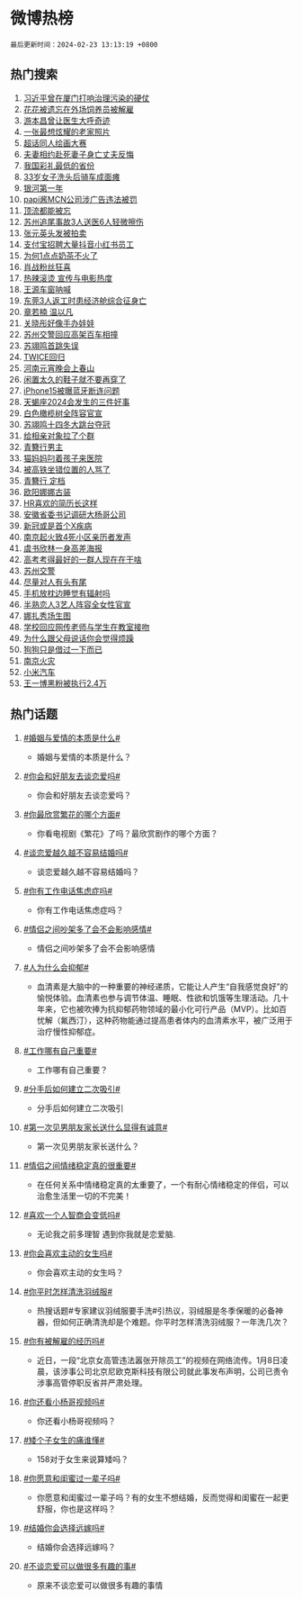 # 微博热榜

`最后更新时间：2024-02-23 13:13:19 +0800`

## 热门搜索

1. [习近平曾在厦门打响治理污染的硬仗](https://m.weibo.cn/search?containerid=100103type%3D1%26t%3D10%26q%3D%23%E4%B9%A0%E8%BF%91%E5%B9%B3%E6%9B%BE%E5%9C%A8%E5%8E%A6%E9%97%A8%E6%89%93%E5%93%8D%E6%B2%BB%E7%90%86%E6%B1%A1%E6%9F%93%E7%9A%84%E7%A1%AC%E4%BB%97%23&stream_entry_id=51&isnewpage=1&extparam=seat%3D1%26dgr%3D0%26stream_entry_id%3D51%26filter_type%3Drealtimehot%26pos%3D0%26cate%3D10103%26c_type%3D51%26q%3D%2523%25E4%25B9%25A0%25E8%25BF%2591%25E5%25B9%25B3%25E6%259B%25BE%25E5%259C%25A8%25E5%258E%25A6%25E9%2597%25A8%25E6%2589%2593%25E5%2593%258D%25E6%25B2%25BB%25E7%2590%2586%25E6%25B1%25A1%25E6%259F%2593%25E7%259A%2584%25E7%25A1%25AC%25E4%25BB%2597%2523%26display_time%3D1708665198%26pre_seqid%3D170866519821107372197)
1. [花花被遗忘在外场饲养员被解雇](https://m.weibo.cn/search?containerid=100103type%3D1%26t%3D10%26q%3D%23%E8%8A%B1%E8%8A%B1%E8%A2%AB%E9%81%97%E5%BF%98%E5%9C%A8%E5%A4%96%E5%9C%BA%E9%A5%B2%E5%85%BB%E5%91%98%E8%A2%AB%E8%A7%A3%E9%9B%87%23&stream_entry_id=31&isnewpage=1&extparam=seat%3D1%26filter_type%3Drealtimehot%26realpos%3D1%26stream_entry_id%3D31%26lcate%3D5001%26q%3D%2523%25E8%258A%25B1%25E8%258A%25B1%25E8%25A2%25AB%25E9%2581%2597%25E5%25BF%2598%25E5%259C%25A8%25E5%25A4%2596%25E5%259C%25BA%25E9%25A5%25B2%25E5%2585%25BB%25E5%2591%2598%25E8%25A2%25AB%25E8%25A7%25A3%25E9%259B%2587%2523%26dgr%3D0%26band_rank%3D1%26flag%3D2%26pos%3D0%26c_type%3D31%26cate%3D5001%26display_time%3D1708665198%26pre_seqid%3D170866519821107372197)
1. [游本昌曾让医生大呼奇迹](https://m.weibo.cn/search?containerid=100103type%3D1%26t%3D10%26q%3D%23%E6%B8%B8%E6%9C%AC%E6%98%8C%E6%9B%BE%E8%AE%A9%E5%8C%BB%E7%94%9F%E5%A4%A7%E5%91%BC%E5%A5%87%E8%BF%B9%23&stream_entry_id=31&isnewpage=1&extparam=seat%3D1%26filter_type%3Drealtimehot%26realpos%3D2%26stream_entry_id%3D31%26lcate%3D5001%26q%3D%2523%25E6%25B8%25B8%25E6%259C%25AC%25E6%2598%258C%25E6%259B%25BE%25E8%25AE%25A9%25E5%258C%25BB%25E7%2594%259F%25E5%25A4%25A7%25E5%2591%25BC%25E5%25A5%2587%25E8%25BF%25B9%2523%26dgr%3D0%26band_rank%3D2%26flag%3D32768%26pos%3D1%26c_type%3D31%26cate%3D5001%26display_time%3D1708665198%26pre_seqid%3D170866519821107372197)
1. [一张最想炫耀的老家照片](https://m.weibo.cn/search?containerid=100103type%3D1%26t%3D10%26q%3D%23%E4%B8%80%E5%BC%A0%E6%9C%80%E6%83%B3%E7%82%AB%E8%80%80%E7%9A%84%E8%80%81%E5%AE%B6%E7%85%A7%E7%89%87%23&stream_entry_id=31&isnewpage=1&extparam=seat%3D1%26filter_type%3Drealtimehot%26realpos%3D3%26stream_entry_id%3D31%26lcate%3D5001%26q%3D%2523%25E4%25B8%2580%25E5%25BC%25A0%25E6%259C%2580%25E6%2583%25B3%25E7%2582%25AB%25E8%2580%2580%25E7%259A%2584%25E8%2580%2581%25E5%25AE%25B6%25E7%2585%25A7%25E7%2589%2587%2523%26dgr%3D0%26band_rank%3D3%26flag%3D0%26pos%3D2%26c_type%3D31%26cate%3D5001%26display_time%3D1708665198%26pre_seqid%3D170866519821107372197)
1. [超话同人绘画大赛](https://m.weibo.cn/search?containerid=100103type%3D1%26t%3D10%26q%3D%23%E8%B6%85%E8%AF%9D%E5%90%8C%E4%BA%BA%E7%BB%98%E7%94%BB%E5%A4%A7%E8%B5%9B%23&stream_entry_id=31&isnewpage=1&extparam=seat%3D1%26c_type%3D31%26stream_entry_id%3D31%26lcate%3D5001%26q%3D%2523%25E8%25B6%2585%25E8%25AF%259D%25E5%2590%258C%25E4%25BA%25BA%25E7%25BB%2598%25E7%2594%25BB%25E5%25A4%25A7%25E8%25B5%259B%2523%26dgr%3D0%26band_rank%3D4%26filter_type%3Drealtimehot%26pos%3D3%26is_ad_pos%3D1%26cate%3D5001%26adid%3D222829%26display_time%3D1708665198%26pre_seqid%3D170866519821107372197)
1. [夫妻相约赴死妻子身亡丈夫反悔](https://m.weibo.cn/search?containerid=100103type%3D1%26t%3D10%26q%3D%23%E5%A4%AB%E5%A6%BB%E7%9B%B8%E7%BA%A6%E8%B5%B4%E6%AD%BB%E5%A6%BB%E5%AD%90%E8%BA%AB%E4%BA%A1%E4%B8%88%E5%A4%AB%E5%8F%8D%E6%82%94%23&stream_entry_id=31&isnewpage=1&extparam=seat%3D1%26filter_type%3Drealtimehot%26realpos%3D4%26stream_entry_id%3D31%26lcate%3D5001%26q%3D%2523%25E5%25A4%25AB%25E5%25A6%25BB%25E7%259B%25B8%25E7%25BA%25A6%25E8%25B5%25B4%25E6%25AD%25BB%25E5%25A6%25BB%25E5%25AD%2590%25E8%25BA%25AB%25E4%25BA%25A1%25E4%25B8%2588%25E5%25A4%25AB%25E5%258F%258D%25E6%2582%2594%2523%26dgr%3D0%26band_rank%3D4%26flag%3D2%26pos%3D4%26c_type%3D31%26cate%3D5001%26display_time%3D1708665198%26pre_seqid%3D170866519821107372197)
1. [我国彩礼最低的省份](https://m.weibo.cn/search?containerid=100103type%3D1%26t%3D10%26q%3D%23%E6%88%91%E5%9B%BD%E5%BD%A9%E7%A4%BC%E6%9C%80%E4%BD%8E%E7%9A%84%E7%9C%81%E4%BB%BD%23&stream_entry_id=31&isnewpage=1&extparam=seat%3D1%26filter_type%3Drealtimehot%26realpos%3D5%26stream_entry_id%3D31%26lcate%3D5001%26q%3D%2523%25E6%2588%2591%25E5%259B%25BD%25E5%25BD%25A9%25E7%25A4%25BC%25E6%259C%2580%25E4%25BD%258E%25E7%259A%2584%25E7%259C%2581%25E4%25BB%25BD%2523%26dgr%3D0%26band_rank%3D5%26flag%3D2%26pos%3D5%26c_type%3D31%26cate%3D5001%26display_time%3D1708665198%26pre_seqid%3D170866519821107372197)
1. [33岁女子洗头后骑车成面瘫](https://m.weibo.cn/search?containerid=100103type%3D1%26t%3D10%26q%3D%2333%E5%B2%81%E5%A5%B3%E5%AD%90%E6%B4%97%E5%A4%B4%E5%90%8E%E9%AA%91%E8%BD%A6%E6%88%90%E9%9D%A2%E7%98%AB%23&stream_entry_id=31&isnewpage=1&extparam=seat%3D1%26filter_type%3Drealtimehot%26realpos%3D6%26stream_entry_id%3D31%26lcate%3D5001%26q%3D%252333%25E5%25B2%2581%25E5%25A5%25B3%25E5%25AD%2590%25E6%25B4%2597%25E5%25A4%25B4%25E5%2590%258E%25E9%25AA%2591%25E8%25BD%25A6%25E6%2588%2590%25E9%259D%25A2%25E7%2598%25AB%2523%26dgr%3D0%26band_rank%3D6%26flag%3D32768%26pos%3D6%26c_type%3D31%26cate%3D5001%26display_time%3D1708665198%26pre_seqid%3D170866519821107372197)
1. [银河第一年](https://m.weibo.cn/search?containerid=100103type%3D1%26t%3D10%26q%3D%23%E9%93%B6%E6%B2%B3%E7%AC%AC%E4%B8%80%E5%B9%B4%23&stream_entry_id=31&isnewpage=1&extparam=seat%3D1%26topic_ad%3D1%26c_type%3D31%26stream_entry_id%3D31%26lcate%3D5001%26q%3D%2523%25E9%2593%25B6%25E6%25B2%25B3%25E7%25AC%25AC%25E4%25B8%2580%25E5%25B9%25B4%2523%26dgr%3D0%26band_rank%3D7%26filter_type%3Drealtimehot%26pos%3D7%26is_ad_pos%3D1%26cate%3D5001%26adid%3D223798%26display_time%3D1708665198%26pre_seqid%3D170866519821107372197)
1. [papi酱MCN公司涉广告违法被罚](https://m.weibo.cn/search?containerid=100103type%3D1%26t%3D10%26q%3D%23papi%E9%85%B1MCN%E5%85%AC%E5%8F%B8%E6%B6%89%E5%B9%BF%E5%91%8A%E8%BF%9D%E6%B3%95%E8%A2%AB%E7%BD%9A%23&stream_entry_id=31&isnewpage=1&extparam=seat%3D1%26filter_type%3Drealtimehot%26realpos%3D7%26stream_entry_id%3D31%26lcate%3D5001%26q%3D%2523papi%25E9%2585%25B1MCN%25E5%2585%25AC%25E5%258F%25B8%25E6%25B6%2589%25E5%25B9%25BF%25E5%2591%258A%25E8%25BF%259D%25E6%25B3%2595%25E8%25A2%25AB%25E7%25BD%259A%2523%26dgr%3D0%26band_rank%3D7%26flag%3D1%26pos%3D8%26c_type%3D31%26cate%3D5001%26display_time%3D1708665198%26pre_seqid%3D170866519821107372197)
1. [顶流都能被忘](https://m.weibo.cn/search?containerid=100103type%3D1%26t%3D10%26q%3D%E9%A1%B6%E6%B5%81%E9%83%BD%E8%83%BD%E8%A2%AB%E5%BF%98&stream_entry_id=31&isnewpage=1&extparam=seat%3D1%26filter_type%3Drealtimehot%26realpos%3D8%26stream_entry_id%3D31%26lcate%3D5001%26q%3D%25E9%25A1%25B6%25E6%25B5%2581%25E9%2583%25BD%25E8%2583%25BD%25E8%25A2%25AB%25E5%25BF%2598%26dgr%3D0%26band_rank%3D8%26flag%3D1%26pos%3D9%26c_type%3D31%26cate%3D5001%26display_time%3D1708665198%26pre_seqid%3D170866519821107372197)
1. [苏州追尾事故3人送医6人轻微擦伤](https://m.weibo.cn/search?containerid=100103type%3D1%26t%3D10%26q%3D%23%E8%8B%8F%E5%B7%9E%E8%BF%BD%E5%B0%BE%E4%BA%8B%E6%95%853%E4%BA%BA%E9%80%81%E5%8C%BB6%E4%BA%BA%E8%BD%BB%E5%BE%AE%E6%93%A6%E4%BC%A4%23&stream_entry_id=31&isnewpage=1&extparam=seat%3D1%26filter_type%3Drealtimehot%26realpos%3D9%26stream_entry_id%3D31%26lcate%3D5001%26q%3D%2523%25E8%258B%258F%25E5%25B7%259E%25E8%25BF%25BD%25E5%25B0%25BE%25E4%25BA%258B%25E6%2595%25853%25E4%25BA%25BA%25E9%2580%2581%25E5%258C%25BB6%25E4%25BA%25BA%25E8%25BD%25BB%25E5%25BE%25AE%25E6%2593%25A6%25E4%25BC%25A4%2523%26dgr%3D0%26band_rank%3D9%26flag%3D0%26pos%3D10%26c_type%3D31%26cate%3D5001%26display_time%3D1708665198%26pre_seqid%3D170866519821107372197)
1. [张元英头发被拍卖](https://m.weibo.cn/search?containerid=100103type%3D1%26t%3D10%26q%3D%23%E5%BC%A0%E5%85%83%E8%8B%B1%E5%A4%B4%E5%8F%91%E8%A2%AB%E6%8B%8D%E5%8D%96%23&stream_entry_id=31&isnewpage=1&extparam=seat%3D1%26filter_type%3Drealtimehot%26realpos%3D10%26stream_entry_id%3D31%26lcate%3D5001%26q%3D%2523%25E5%25BC%25A0%25E5%2585%2583%25E8%258B%25B1%25E5%25A4%25B4%25E5%258F%2591%25E8%25A2%25AB%25E6%258B%258D%25E5%258D%2596%2523%26dgr%3D0%26band_rank%3D10%26flag%3D1%26pos%3D11%26c_type%3D31%26cate%3D5001%26display_time%3D1708665198%26pre_seqid%3D170866519821107372197)
1. [支付宝招聘大量抖音小红书员工](https://m.weibo.cn/search?containerid=100103type%3D1%26t%3D10%26q%3D%23%E6%94%AF%E4%BB%98%E5%AE%9D%E6%8B%9B%E8%81%98%E5%A4%A7%E9%87%8F%E6%8A%96%E9%9F%B3%E5%B0%8F%E7%BA%A2%E4%B9%A6%E5%91%98%E5%B7%A5%23&stream_entry_id=31&isnewpage=1&extparam=seat%3D1%26filter_type%3Drealtimehot%26realpos%3D11%26stream_entry_id%3D31%26lcate%3D5001%26q%3D%2523%25E6%2594%25AF%25E4%25BB%2598%25E5%25AE%259D%25E6%258B%259B%25E8%2581%2598%25E5%25A4%25A7%25E9%2587%258F%25E6%258A%2596%25E9%259F%25B3%25E5%25B0%258F%25E7%25BA%25A2%25E4%25B9%25A6%25E5%2591%2598%25E5%25B7%25A5%2523%26dgr%3D0%26band_rank%3D11%26flag%3D1%26pos%3D12%26c_type%3D31%26cate%3D5001%26display_time%3D1708665198%26pre_seqid%3D170866519821107372197)
1. [为何1点点奶茶不火了](https://m.weibo.cn/search?containerid=100103type%3D1%26t%3D10%26q%3D%23%E4%B8%BA%E4%BD%951%E7%82%B9%E7%82%B9%E5%A5%B6%E8%8C%B6%E4%B8%8D%E7%81%AB%E4%BA%86%23&stream_entry_id=31&isnewpage=1&extparam=seat%3D1%26filter_type%3Drealtimehot%26realpos%3D12%26stream_entry_id%3D31%26lcate%3D5001%26q%3D%2523%25E4%25B8%25BA%25E4%25BD%25951%25E7%2582%25B9%25E7%2582%25B9%25E5%25A5%25B6%25E8%258C%25B6%25E4%25B8%258D%25E7%2581%25AB%25E4%25BA%2586%2523%26dgr%3D0%26band_rank%3D12%26flag%3D2%26pos%3D13%26c_type%3D31%26cate%3D5001%26display_time%3D1708665198%26pre_seqid%3D170866519821107372197)
1. [肖战粉丝狂喜](https://m.weibo.cn/search?containerid=100103type%3D1%26t%3D10%26q%3D%23%E8%82%96%E6%88%98%E7%B2%89%E4%B8%9D%E7%8B%82%E5%96%9C%23&stream_entry_id=31&isnewpage=1&extparam=seat%3D1%26filter_type%3Drealtimehot%26realpos%3D13%26stream_entry_id%3D31%26lcate%3D5001%26q%3D%2523%25E8%2582%2596%25E6%2588%2598%25E7%25B2%2589%25E4%25B8%259D%25E7%258B%2582%25E5%2596%259C%2523%26dgr%3D0%26band_rank%3D13%26flag%3D1%26pos%3D14%26c_type%3D31%26cate%3D5001%26display_time%3D1708665198%26pre_seqid%3D170866519821107372197)
1. [热辣滚烫 宣传与电影热度](https://m.weibo.cn/search?containerid=100103type%3D1%26t%3D10%26q%3D%E7%83%AD%E8%BE%A3%E6%BB%9A%E7%83%AB+%E5%AE%A3%E4%BC%A0%E4%B8%8E%E7%94%B5%E5%BD%B1%E7%83%AD%E5%BA%A6&stream_entry_id=31&isnewpage=1&extparam=seat%3D1%26filter_type%3Drealtimehot%26realpos%3D14%26stream_entry_id%3D31%26lcate%3D5001%26q%3D%25E7%2583%25AD%25E8%25BE%25A3%25E6%25BB%259A%25E7%2583%25AB%2520%25E5%25AE%25A3%25E4%25BC%25A0%25E4%25B8%258E%25E7%2594%25B5%25E5%25BD%25B1%25E7%2583%25AD%25E5%25BA%25A6%26dgr%3D0%26band_rank%3D14%26flag%3D1%26pos%3D15%26c_type%3D31%26cate%3D5001%26display_time%3D1708665198%26pre_seqid%3D170866519821107372197)
1. [王源车窗呐喊](https://m.weibo.cn/search?containerid=100103type%3D1%26t%3D10%26q%3D%E7%8E%8B%E6%BA%90%E8%BD%A6%E7%AA%97%E5%91%90%E5%96%8A&stream_entry_id=31&isnewpage=1&extparam=seat%3D1%26filter_type%3Drealtimehot%26realpos%3D15%26stream_entry_id%3D31%26lcate%3D5001%26q%3D%25E7%258E%258B%25E6%25BA%2590%25E8%25BD%25A6%25E7%25AA%2597%25E5%2591%2590%25E5%2596%258A%26dgr%3D0%26band_rank%3D15%26flag%3D1%26pos%3D16%26c_type%3D31%26cate%3D5001%26display_time%3D1708665198%26pre_seqid%3D170866519821107372197)
1. [东莞3人返工时患经济舱综合征身亡](https://m.weibo.cn/search?containerid=100103type%3D1%26t%3D10%26q%3D%23%E4%B8%9C%E8%8E%9E3%E4%BA%BA%E8%BF%94%E5%B7%A5%E6%97%B6%E6%82%A3%E7%BB%8F%E6%B5%8E%E8%88%B1%E7%BB%BC%E5%90%88%E5%BE%81%E8%BA%AB%E4%BA%A1%23&stream_entry_id=31&isnewpage=1&extparam=seat%3D1%26filter_type%3Drealtimehot%26realpos%3D16%26stream_entry_id%3D31%26lcate%3D5001%26q%3D%2523%25E4%25B8%259C%25E8%258E%259E3%25E4%25BA%25BA%25E8%25BF%2594%25E5%25B7%25A5%25E6%2597%25B6%25E6%2582%25A3%25E7%25BB%258F%25E6%25B5%258E%25E8%2588%25B1%25E7%25BB%25BC%25E5%2590%2588%25E5%25BE%2581%25E8%25BA%25AB%25E4%25BA%25A1%2523%26dgr%3D0%26band_rank%3D16%26flag%3D0%26pos%3D17%26c_type%3D31%26cate%3D5001%26display_time%3D1708665198%26pre_seqid%3D170866519821107372197)
1. [章若楠 温以凡](https://m.weibo.cn/search?containerid=100103type%3D1%26t%3D10%26q%3D%E7%AB%A0%E8%8B%A5%E6%A5%A0+%E6%B8%A9%E4%BB%A5%E5%87%A1&stream_entry_id=31&isnewpage=1&extparam=seat%3D1%26filter_type%3Drealtimehot%26realpos%3D17%26stream_entry_id%3D31%26lcate%3D5001%26q%3D%25E7%25AB%25A0%25E8%258B%25A5%25E6%25A5%25A0%2520%25E6%25B8%25A9%25E4%25BB%25A5%25E5%2587%25A1%26dgr%3D0%26band_rank%3D17%26flag%3D2%26pos%3D18%26c_type%3D31%26cate%3D5001%26display_time%3D1708665198%26pre_seqid%3D170866519821107372197)
1. [关晓彤好像手办娃娃](https://m.weibo.cn/search?containerid=100103type%3D1%26t%3D10%26q%3D%23%E5%85%B3%E6%99%93%E5%BD%A4%E5%A5%BD%E5%83%8F%E6%89%8B%E5%8A%9E%E5%A8%83%E5%A8%83%23&stream_entry_id=31&isnewpage=1&extparam=seat%3D1%26filter_type%3Drealtimehot%26realpos%3D18%26stream_entry_id%3D31%26lcate%3D5001%26q%3D%2523%25E5%2585%25B3%25E6%2599%2593%25E5%25BD%25A4%25E5%25A5%25BD%25E5%2583%258F%25E6%2589%258B%25E5%258A%259E%25E5%25A8%2583%25E5%25A8%2583%2523%26dgr%3D0%26band_rank%3D18%26flag%3D1%26pos%3D19%26c_type%3D31%26cate%3D5001%26display_time%3D1708665198%26pre_seqid%3D170866519821107372197)
1. [苏州交警回应高架百车相撞](https://m.weibo.cn/search?containerid=100103type%3D1%26t%3D10%26q%3D%23%E8%8B%8F%E5%B7%9E%E4%BA%A4%E8%AD%A6%E5%9B%9E%E5%BA%94%E9%AB%98%E6%9E%B6%E7%99%BE%E8%BD%A6%E7%9B%B8%E6%92%9E%23&stream_entry_id=31&isnewpage=1&extparam=seat%3D1%26filter_type%3Drealtimehot%26realpos%3D19%26stream_entry_id%3D31%26lcate%3D5001%26q%3D%2523%25E8%258B%258F%25E5%25B7%259E%25E4%25BA%25A4%25E8%25AD%25A6%25E5%259B%259E%25E5%25BA%2594%25E9%25AB%2598%25E6%259E%25B6%25E7%2599%25BE%25E8%25BD%25A6%25E7%259B%25B8%25E6%2592%259E%2523%26dgr%3D0%26band_rank%3D19%26flag%3D0%26pos%3D20%26c_type%3D31%26cate%3D5001%26display_time%3D1708665198%26pre_seqid%3D170866519821107372197)
1. [苏翊鸣首跳失误](https://m.weibo.cn/search?containerid=100103type%3D1%26t%3D10%26q%3D%23%E8%8B%8F%E7%BF%8A%E9%B8%A3%E9%A6%96%E8%B7%B3%E5%A4%B1%E8%AF%AF%23&stream_entry_id=31&isnewpage=1&extparam=seat%3D1%26filter_type%3Drealtimehot%26realpos%3D20%26stream_entry_id%3D31%26lcate%3D5001%26q%3D%2523%25E8%258B%258F%25E7%25BF%258A%25E9%25B8%25A3%25E9%25A6%2596%25E8%25B7%25B3%25E5%25A4%25B1%25E8%25AF%25AF%2523%26dgr%3D0%26band_rank%3D20%26flag%3D1%26pos%3D21%26c_type%3D31%26cate%3D5001%26display_time%3D1708665198%26pre_seqid%3D170866519821107372197)
1. [TWICE回归](https://m.weibo.cn/search?containerid=100103type%3D1%26t%3D10%26q%3DTWICE%E5%9B%9E%E5%BD%92&stream_entry_id=31&isnewpage=1&extparam=seat%3D1%26filter_type%3Drealtimehot%26realpos%3D21%26stream_entry_id%3D31%26lcate%3D5001%26q%3DTWICE%25E5%259B%259E%25E5%25BD%2592%26dgr%3D0%26band_rank%3D21%26flag%3D1%26pos%3D22%26c_type%3D31%26cate%3D5001%26display_time%3D1708665198%26pre_seqid%3D170866519821107372197)
1. [河南元宵晚会上春山](https://m.weibo.cn/search?containerid=100103type%3D1%26t%3D10%26q%3D%E6%B2%B3%E5%8D%97%E5%85%83%E5%AE%B5%E6%99%9A%E4%BC%9A%E4%B8%8A%E6%98%A5%E5%B1%B1&stream_entry_id=31&isnewpage=1&extparam=seat%3D1%26filter_type%3Drealtimehot%26realpos%3D22%26stream_entry_id%3D31%26lcate%3D5001%26q%3D%25E6%25B2%25B3%25E5%258D%2597%25E5%2585%2583%25E5%25AE%25B5%25E6%2599%259A%25E4%25BC%259A%25E4%25B8%258A%25E6%2598%25A5%25E5%25B1%25B1%26dgr%3D0%26band_rank%3D22%26flag%3D1%26pos%3D23%26c_type%3D31%26cate%3D5001%26display_time%3D1708665198%26pre_seqid%3D170866519821107372197)
1. [闲置太久的鞋子就不要再穿了](https://m.weibo.cn/search?containerid=100103type%3D1%26t%3D10%26q%3D%23%E9%97%B2%E7%BD%AE%E5%A4%AA%E4%B9%85%E7%9A%84%E9%9E%8B%E5%AD%90%E5%B0%B1%E4%B8%8D%E8%A6%81%E5%86%8D%E7%A9%BF%E4%BA%86%23&stream_entry_id=31&isnewpage=1&extparam=seat%3D1%26filter_type%3Drealtimehot%26realpos%3D23%26stream_entry_id%3D31%26lcate%3D5001%26q%3D%2523%25E9%2597%25B2%25E7%25BD%25AE%25E5%25A4%25AA%25E4%25B9%2585%25E7%259A%2584%25E9%259E%258B%25E5%25AD%2590%25E5%25B0%25B1%25E4%25B8%258D%25E8%25A6%2581%25E5%2586%258D%25E7%25A9%25BF%25E4%25BA%2586%2523%26dgr%3D0%26band_rank%3D23%26flag%3D0%26pos%3D24%26c_type%3D31%26cate%3D5001%26display_time%3D1708665198%26pre_seqid%3D170866519821107372197)
1. [iPhone15被曝蓝牙断连问题](https://m.weibo.cn/search?containerid=100103type%3D1%26t%3D10%26q%3D%23iPhone15%E8%A2%AB%E6%9B%9D%E8%93%9D%E7%89%99%E6%96%AD%E8%BF%9E%E9%97%AE%E9%A2%98%23&stream_entry_id=31&isnewpage=1&extparam=seat%3D1%26filter_type%3Drealtimehot%26realpos%3D24%26stream_entry_id%3D31%26lcate%3D5001%26q%3D%2523iPhone15%25E8%25A2%25AB%25E6%259B%259D%25E8%2593%259D%25E7%2589%2599%25E6%2596%25AD%25E8%25BF%259E%25E9%2597%25AE%25E9%25A2%2598%2523%26dgr%3D0%26band_rank%3D24%26flag%3D1%26pos%3D25%26c_type%3D31%26cate%3D5001%26display_time%3D1708665198%26pre_seqid%3D170866519821107372197)
1. [天蝎座2024会发生的三件好事](https://m.weibo.cn/search?containerid=100103type%3D1%26t%3D10%26q%3D%E5%A4%A9%E8%9D%8E%E5%BA%A72024%E4%BC%9A%E5%8F%91%E7%94%9F%E7%9A%84%E4%B8%89%E4%BB%B6%E5%A5%BD%E4%BA%8B&stream_entry_id=31&isnewpage=1&extparam=seat%3D1%26filter_type%3Drealtimehot%26realpos%3D25%26stream_entry_id%3D31%26lcate%3D5001%26q%3D%25E5%25A4%25A9%25E8%259D%258E%25E5%25BA%25A72024%25E4%25BC%259A%25E5%258F%2591%25E7%2594%259F%25E7%259A%2584%25E4%25B8%2589%25E4%25BB%25B6%25E5%25A5%25BD%25E4%25BA%258B%26dgr%3D0%26band_rank%3D25%26flag%3D0%26pos%3D26%26c_type%3D31%26cate%3D5001%26display_time%3D1708665198%26pre_seqid%3D170866519821107372197)
1. [白色橄榄树全阵容官宣](https://m.weibo.cn/search?containerid=100103type%3D1%26t%3D10%26q%3D%23%E7%99%BD%E8%89%B2%E6%A9%84%E6%A6%84%E6%A0%91%E5%85%A8%E9%98%B5%E5%AE%B9%E5%AE%98%E5%AE%A3%23&stream_entry_id=31&isnewpage=1&extparam=seat%3D1%26filter_type%3Drealtimehot%26realpos%3D26%26stream_entry_id%3D31%26lcate%3D5001%26q%3D%2523%25E7%2599%25BD%25E8%2589%25B2%25E6%25A9%2584%25E6%25A6%2584%25E6%25A0%2591%25E5%2585%25A8%25E9%2598%25B5%25E5%25AE%25B9%25E5%25AE%2598%25E5%25AE%25A3%2523%26dgr%3D0%26band_rank%3D26%26flag%3D0%26pos%3D27%26c_type%3D31%26cate%3D5001%26display_time%3D1708665198%26pre_seqid%3D170866519821107372197)
1. [苏翊鸣十四冬大跳台夺冠](https://m.weibo.cn/search?containerid=100103type%3D1%26t%3D10%26q%3D%23%E8%8B%8F%E7%BF%8A%E9%B8%A3%E5%8D%81%E5%9B%9B%E5%86%AC%E5%A4%A7%E8%B7%B3%E5%8F%B0%E5%A4%BA%E5%86%A0%23&stream_entry_id=31&isnewpage=1&extparam=seat%3D1%26filter_type%3Drealtimehot%26realpos%3D27%26stream_entry_id%3D31%26lcate%3D5001%26q%3D%2523%25E8%258B%258F%25E7%25BF%258A%25E9%25B8%25A3%25E5%258D%2581%25E5%259B%259B%25E5%2586%25AC%25E5%25A4%25A7%25E8%25B7%25B3%25E5%258F%25B0%25E5%25A4%25BA%25E5%2586%25A0%2523%26dgr%3D0%26band_rank%3D27%26flag%3D1%26pos%3D28%26c_type%3D31%26cate%3D5001%26display_time%3D1708665198%26pre_seqid%3D170866519821107372197)
1. [给相亲对象拉了个群](https://m.weibo.cn/search?containerid=100103type%3D1%26t%3D10%26q%3D%23%E7%BB%99%E7%9B%B8%E4%BA%B2%E5%AF%B9%E8%B1%A1%E6%8B%89%E4%BA%86%E4%B8%AA%E7%BE%A4%23&stream_entry_id=31&isnewpage=1&extparam=seat%3D1%26filter_type%3Drealtimehot%26realpos%3D28%26stream_entry_id%3D31%26lcate%3D5001%26q%3D%2523%25E7%25BB%2599%25E7%259B%25B8%25E4%25BA%25B2%25E5%25AF%25B9%25E8%25B1%25A1%25E6%258B%2589%25E4%25BA%2586%25E4%25B8%25AA%25E7%25BE%25A4%2523%26dgr%3D0%26band_rank%3D28%26flag%3D0%26pos%3D29%26c_type%3D31%26cate%3D5001%26display_time%3D1708665198%26pre_seqid%3D170866519821107372197)
1. [青簪行男主](https://m.weibo.cn/search?containerid=100103type%3D1%26t%3D10%26q%3D%23%E9%9D%92%E7%B0%AA%E8%A1%8C%E7%94%B7%E4%B8%BB%23&stream_entry_id=31&isnewpage=1&extparam=seat%3D1%26filter_type%3Drealtimehot%26realpos%3D29%26stream_entry_id%3D31%26lcate%3D5001%26q%3D%2523%25E9%259D%2592%25E7%25B0%25AA%25E8%25A1%258C%25E7%2594%25B7%25E4%25B8%25BB%2523%26dgr%3D0%26band_rank%3D29%26flag%3D0%26pos%3D30%26c_type%3D31%26cate%3D5001%26display_time%3D1708665198%26pre_seqid%3D170866519821107372197)
1. [猫妈妈叼着孩子来医院](https://m.weibo.cn/search?containerid=100103type%3D1%26t%3D10%26q%3D%E7%8C%AB%E5%A6%88%E5%A6%88%E5%8F%BC%E7%9D%80%E5%AD%A9%E5%AD%90%E6%9D%A5%E5%8C%BB%E9%99%A2&stream_entry_id=31&isnewpage=1&extparam=seat%3D1%26filter_type%3Drealtimehot%26realpos%3D30%26stream_entry_id%3D31%26lcate%3D5001%26q%3D%25E7%258C%25AB%25E5%25A6%2588%25E5%25A6%2588%25E5%258F%25BC%25E7%259D%2580%25E5%25AD%25A9%25E5%25AD%2590%25E6%259D%25A5%25E5%258C%25BB%25E9%2599%25A2%26dgr%3D0%26band_rank%3D30%26flag%3D1%26pos%3D31%26c_type%3D31%26cate%3D5001%26display_time%3D1708665198%26pre_seqid%3D170866519821107372197)
1. [被高铁坐错位置的人骂了](https://m.weibo.cn/search?containerid=100103type%3D1%26t%3D10%26q%3D%E8%A2%AB%E9%AB%98%E9%93%81%E5%9D%90%E9%94%99%E4%BD%8D%E7%BD%AE%E7%9A%84%E4%BA%BA%E9%AA%82%E4%BA%86&stream_entry_id=31&isnewpage=1&extparam=seat%3D1%26filter_type%3Drealtimehot%26realpos%3D31%26stream_entry_id%3D31%26lcate%3D5001%26q%3D%25E8%25A2%25AB%25E9%25AB%2598%25E9%2593%2581%25E5%259D%2590%25E9%2594%2599%25E4%25BD%258D%25E7%25BD%25AE%25E7%259A%2584%25E4%25BA%25BA%25E9%25AA%2582%25E4%25BA%2586%26dgr%3D0%26band_rank%3D31%26flag%3D1%26pos%3D32%26c_type%3D31%26cate%3D5001%26display_time%3D1708665198%26pre_seqid%3D170866519821107372197)
1. [青簪行 定档](https://m.weibo.cn/search?containerid=100103type%3D1%26t%3D10%26q%3D%E9%9D%92%E7%B0%AA%E8%A1%8C+%E5%AE%9A%E6%A1%A3&stream_entry_id=31&isnewpage=1&extparam=seat%3D1%26filter_type%3Drealtimehot%26realpos%3D32%26stream_entry_id%3D31%26lcate%3D5001%26q%3D%25E9%259D%2592%25E7%25B0%25AA%25E8%25A1%258C%2520%25E5%25AE%259A%25E6%25A1%25A3%26dgr%3D0%26band_rank%3D32%26flag%3D0%26pos%3D33%26c_type%3D31%26cate%3D5001%26display_time%3D1708665198%26pre_seqid%3D170866519821107372197)
1. [欧阳娜娜古装](https://m.weibo.cn/search?containerid=100103type%3D1%26t%3D10%26q%3D%23%E6%AC%A7%E9%98%B3%E5%A8%9C%E5%A8%9C%E5%8F%A4%E8%A3%85%23&stream_entry_id=31&isnewpage=1&extparam=seat%3D1%26filter_type%3Drealtimehot%26realpos%3D33%26stream_entry_id%3D31%26lcate%3D5001%26q%3D%2523%25E6%25AC%25A7%25E9%2598%25B3%25E5%25A8%259C%25E5%25A8%259C%25E5%258F%25A4%25E8%25A3%2585%2523%26dgr%3D0%26band_rank%3D33%26flag%3D1%26pos%3D34%26c_type%3D31%26cate%3D5001%26display_time%3D1708665198%26pre_seqid%3D170866519821107372197)
1. [HR喜欢的简历长这样](https://m.weibo.cn/search?containerid=100103type%3D1%26t%3D10%26q%3D%23HR%E5%96%9C%E6%AC%A2%E7%9A%84%E7%AE%80%E5%8E%86%E9%95%BF%E8%BF%99%E6%A0%B7%23&stream_entry_id=31&isnewpage=1&extparam=seat%3D1%26filter_type%3Drealtimehot%26realpos%3D34%26stream_entry_id%3D31%26lcate%3D5001%26q%3D%2523HR%25E5%2596%259C%25E6%25AC%25A2%25E7%259A%2584%25E7%25AE%2580%25E5%258E%2586%25E9%2595%25BF%25E8%25BF%2599%25E6%25A0%25B7%2523%26dgr%3D0%26band_rank%3D34%26flag%3D1%26pos%3D35%26c_type%3D31%26cate%3D5001%26display_time%3D1708665198%26pre_seqid%3D170866519821107372197)
1. [安徽省委书记调研大杨哥公司](https://m.weibo.cn/search?containerid=100103type%3D1%26t%3D10%26q%3D%23%E5%AE%89%E5%BE%BD%E7%9C%81%E5%A7%94%E4%B9%A6%E8%AE%B0%E8%B0%83%E7%A0%94%E5%A4%A7%E6%9D%A8%E5%93%A5%E5%85%AC%E5%8F%B8%23&stream_entry_id=31&isnewpage=1&extparam=seat%3D1%26filter_type%3Drealtimehot%26realpos%3D35%26stream_entry_id%3D31%26lcate%3D5001%26q%3D%2523%25E5%25AE%2589%25E5%25BE%25BD%25E7%259C%2581%25E5%25A7%2594%25E4%25B9%25A6%25E8%25AE%25B0%25E8%25B0%2583%25E7%25A0%2594%25E5%25A4%25A7%25E6%259D%25A8%25E5%2593%25A5%25E5%2585%25AC%25E5%258F%25B8%2523%26dgr%3D0%26band_rank%3D35%26flag%3D0%26pos%3D36%26c_type%3D31%26cate%3D5001%26display_time%3D1708665198%26pre_seqid%3D170866519821107372197)
1. [新冠或是首个X疾病](https://m.weibo.cn/search?containerid=100103type%3D1%26t%3D10%26q%3D%23%E6%96%B0%E5%86%A0%E6%88%96%E6%98%AF%E9%A6%96%E4%B8%AAX%E7%96%BE%E7%97%85%23&stream_entry_id=31&isnewpage=1&extparam=seat%3D1%26filter_type%3Drealtimehot%26realpos%3D36%26stream_entry_id%3D31%26lcate%3D5001%26q%3D%2523%25E6%2596%25B0%25E5%2586%25A0%25E6%2588%2596%25E6%2598%25AF%25E9%25A6%2596%25E4%25B8%25AAX%25E7%2596%25BE%25E7%2597%2585%2523%26dgr%3D0%26band_rank%3D36%26flag%3D0%26pos%3D37%26c_type%3D31%26cate%3D5001%26display_time%3D1708665198%26pre_seqid%3D170866519821107372197)
1. [南京起火致4死小区亲历者发声](https://m.weibo.cn/search?containerid=100103type%3D1%26t%3D10%26q%3D%23%E5%8D%97%E4%BA%AC%E8%B5%B7%E7%81%AB%E8%87%B44%E6%AD%BB%E5%B0%8F%E5%8C%BA%E4%BA%B2%E5%8E%86%E8%80%85%E5%8F%91%E5%A3%B0%23&stream_entry_id=31&isnewpage=1&extparam=seat%3D1%26filter_type%3Drealtimehot%26realpos%3D37%26stream_entry_id%3D31%26lcate%3D5001%26q%3D%2523%25E5%258D%2597%25E4%25BA%25AC%25E8%25B5%25B7%25E7%2581%25AB%25E8%2587%25B44%25E6%25AD%25BB%25E5%25B0%258F%25E5%258C%25BA%25E4%25BA%25B2%25E5%258E%2586%25E8%2580%2585%25E5%258F%2591%25E5%25A3%25B0%2523%26dgr%3D0%26band_rank%3D37%26flag%3D1%26pos%3D38%26c_type%3D31%26cate%3D5001%26display_time%3D1708665198%26pre_seqid%3D170866519821107372197)
1. [虞书欣林一身高差海报](https://m.weibo.cn/search?containerid=100103type%3D1%26t%3D10%26q%3D%23%E8%99%9E%E4%B9%A6%E6%AC%A3%E6%9E%97%E4%B8%80%E8%BA%AB%E9%AB%98%E5%B7%AE%E6%B5%B7%E6%8A%A5%23&stream_entry_id=31&isnewpage=1&extparam=seat%3D1%26filter_type%3Drealtimehot%26realpos%3D38%26stream_entry_id%3D31%26lcate%3D5001%26q%3D%2523%25E8%2599%259E%25E4%25B9%25A6%25E6%25AC%25A3%25E6%259E%2597%25E4%25B8%2580%25E8%25BA%25AB%25E9%25AB%2598%25E5%25B7%25AE%25E6%25B5%25B7%25E6%258A%25A5%2523%26dgr%3D0%26band_rank%3D38%26flag%3D1%26pos%3D39%26c_type%3D31%26cate%3D5001%26display_time%3D1708665198%26pre_seqid%3D170866519821107372197)
1. [高考考得最好的一群人现在在干啥](https://m.weibo.cn/search?containerid=100103type%3D1%26t%3D10%26q%3D%23%E9%AB%98%E8%80%83%E8%80%83%E5%BE%97%E6%9C%80%E5%A5%BD%E7%9A%84%E4%B8%80%E7%BE%A4%E4%BA%BA%E7%8E%B0%E5%9C%A8%E5%9C%A8%E5%B9%B2%E5%95%A5%23&stream_entry_id=31&isnewpage=1&extparam=seat%3D1%26filter_type%3Drealtimehot%26realpos%3D39%26stream_entry_id%3D31%26lcate%3D5001%26q%3D%2523%25E9%25AB%2598%25E8%2580%2583%25E8%2580%2583%25E5%25BE%2597%25E6%259C%2580%25E5%25A5%25BD%25E7%259A%2584%25E4%25B8%2580%25E7%25BE%25A4%25E4%25BA%25BA%25E7%258E%25B0%25E5%259C%25A8%25E5%259C%25A8%25E5%25B9%25B2%25E5%2595%25A5%2523%26dgr%3D0%26band_rank%3D39%26flag%3D0%26pos%3D40%26c_type%3D31%26cate%3D5001%26display_time%3D1708665198%26pre_seqid%3D170866519821107372197)
1. [苏州交警](https://m.weibo.cn/search?containerid=100103type%3D1%26t%3D10%26q%3D%E8%8B%8F%E5%B7%9E%E4%BA%A4%E8%AD%A6&stream_entry_id=31&isnewpage=1&extparam=seat%3D1%26filter_type%3Drealtimehot%26realpos%3D40%26stream_entry_id%3D31%26lcate%3D5001%26q%3D%25E8%258B%258F%25E5%25B7%259E%25E4%25BA%25A4%25E8%25AD%25A6%26dgr%3D0%26band_rank%3D40%26flag%3D0%26pos%3D41%26c_type%3D31%26cate%3D5001%26display_time%3D1708665198%26pre_seqid%3D170866519821107372197)
1. [尽量对人有头有尾](https://m.weibo.cn/search?containerid=100103type%3D1%26t%3D10%26q%3D%E5%B0%BD%E9%87%8F%E5%AF%B9%E4%BA%BA%E6%9C%89%E5%A4%B4%E6%9C%89%E5%B0%BE&stream_entry_id=31&isnewpage=1&extparam=seat%3D1%26filter_type%3Drealtimehot%26realpos%3D41%26stream_entry_id%3D31%26lcate%3D5001%26q%3D%25E5%25B0%25BD%25E9%2587%258F%25E5%25AF%25B9%25E4%25BA%25BA%25E6%259C%2589%25E5%25A4%25B4%25E6%259C%2589%25E5%25B0%25BE%26dgr%3D0%26band_rank%3D41%26flag%3D1%26pos%3D42%26c_type%3D31%26cate%3D5001%26display_time%3D1708665198%26pre_seqid%3D170866519821107372197)
1. [手机放枕边睡觉有辐射吗](https://m.weibo.cn/search?containerid=100103type%3D1%26t%3D10%26q%3D%23%E6%89%8B%E6%9C%BA%E6%94%BE%E6%9E%95%E8%BE%B9%E7%9D%A1%E8%A7%89%E6%9C%89%E8%BE%90%E5%B0%84%E5%90%97%23&stream_entry_id=31&isnewpage=1&extparam=seat%3D1%26filter_type%3Drealtimehot%26realpos%3D42%26stream_entry_id%3D31%26lcate%3D5001%26q%3D%2523%25E6%2589%258B%25E6%259C%25BA%25E6%2594%25BE%25E6%259E%2595%25E8%25BE%25B9%25E7%259D%25A1%25E8%25A7%2589%25E6%259C%2589%25E8%25BE%2590%25E5%25B0%2584%25E5%2590%2597%2523%26dgr%3D0%26band_rank%3D42%26flag%3D0%26pos%3D43%26c_type%3D31%26cate%3D5001%26display_time%3D1708665198%26pre_seqid%3D170866519821107372197)
1. [半熟恋人3艺人阵容全女性官宣](https://m.weibo.cn/search?containerid=100103type%3D1%26t%3D10%26q%3D%23%E5%8D%8A%E7%86%9F%E6%81%8B%E4%BA%BA3%E8%89%BA%E4%BA%BA%E9%98%B5%E5%AE%B9%E5%85%A8%E5%A5%B3%E6%80%A7%E5%AE%98%E5%AE%A3%23&stream_entry_id=31&isnewpage=1&extparam=seat%3D1%26filter_type%3Drealtimehot%26realpos%3D43%26stream_entry_id%3D31%26lcate%3D5001%26q%3D%2523%25E5%258D%258A%25E7%2586%259F%25E6%2581%258B%25E4%25BA%25BA3%25E8%2589%25BA%25E4%25BA%25BA%25E9%2598%25B5%25E5%25AE%25B9%25E5%2585%25A8%25E5%25A5%25B3%25E6%2580%25A7%25E5%25AE%2598%25E5%25AE%25A3%2523%26dgr%3D0%26band_rank%3D43%26flag%3D1%26pos%3D44%26c_type%3D31%26cate%3D5001%26display_time%3D1708665198%26pre_seqid%3D170866519821107372197)
1. [娜扎秀场生图](https://m.weibo.cn/search?containerid=100103type%3D1%26t%3D10%26q%3D%23%E5%A8%9C%E6%89%8E%E7%A7%80%E5%9C%BA%E7%94%9F%E5%9B%BE%23&stream_entry_id=31&isnewpage=1&extparam=seat%3D1%26filter_type%3Drealtimehot%26realpos%3D44%26stream_entry_id%3D31%26lcate%3D5001%26q%3D%2523%25E5%25A8%259C%25E6%2589%258E%25E7%25A7%2580%25E5%259C%25BA%25E7%2594%259F%25E5%259B%25BE%2523%26dgr%3D0%26band_rank%3D44%26flag%3D0%26pos%3D45%26c_type%3D31%26cate%3D5001%26display_time%3D1708665198%26pre_seqid%3D170866519821107372197)
1. [学校回应网传老师与学生在教室接吻](https://m.weibo.cn/search?containerid=100103type%3D1%26t%3D10%26q%3D%23%E5%AD%A6%E6%A0%A1%E5%9B%9E%E5%BA%94%E7%BD%91%E4%BC%A0%E8%80%81%E5%B8%88%E4%B8%8E%E5%AD%A6%E7%94%9F%E5%9C%A8%E6%95%99%E5%AE%A4%E6%8E%A5%E5%90%BB%23&stream_entry_id=31&isnewpage=1&extparam=seat%3D1%26filter_type%3Drealtimehot%26realpos%3D45%26stream_entry_id%3D31%26lcate%3D5001%26q%3D%2523%25E5%25AD%25A6%25E6%25A0%25A1%25E5%259B%259E%25E5%25BA%2594%25E7%25BD%2591%25E4%25BC%25A0%25E8%2580%2581%25E5%25B8%2588%25E4%25B8%258E%25E5%25AD%25A6%25E7%2594%259F%25E5%259C%25A8%25E6%2595%2599%25E5%25AE%25A4%25E6%258E%25A5%25E5%2590%25BB%2523%26dgr%3D0%26band_rank%3D45%26flag%3D0%26pos%3D46%26c_type%3D31%26cate%3D5001%26display_time%3D1708665198%26pre_seqid%3D170866519821107372197)
1. [为什么跟父母说话你会觉得烦躁](https://m.weibo.cn/search?containerid=100103type%3D1%26t%3D10%26q%3D%E4%B8%BA%E4%BB%80%E4%B9%88%E8%B7%9F%E7%88%B6%E6%AF%8D%E8%AF%B4%E8%AF%9D%E4%BD%A0%E4%BC%9A%E8%A7%89%E5%BE%97%E7%83%A6%E8%BA%81&stream_entry_id=31&isnewpage=1&extparam=seat%3D1%26filter_type%3Drealtimehot%26realpos%3D46%26stream_entry_id%3D31%26lcate%3D5001%26q%3D%25E4%25B8%25BA%25E4%25BB%2580%25E4%25B9%2588%25E8%25B7%259F%25E7%2588%25B6%25E6%25AF%258D%25E8%25AF%25B4%25E8%25AF%259D%25E4%25BD%25A0%25E4%25BC%259A%25E8%25A7%2589%25E5%25BE%2597%25E7%2583%25A6%25E8%25BA%2581%26dgr%3D0%26band_rank%3D46%26flag%3D1%26pos%3D47%26c_type%3D31%26cate%3D5001%26display_time%3D1708665198%26pre_seqid%3D170866519821107372197)
1. [狗狗只是借过一下而已](https://m.weibo.cn/search?containerid=100103type%3D1%26t%3D10%26q%3D%23%E7%8B%97%E7%8B%97%E5%8F%AA%E6%98%AF%E5%80%9F%E8%BF%87%E4%B8%80%E4%B8%8B%E8%80%8C%E5%B7%B2%23&stream_entry_id=31&isnewpage=1&extparam=seat%3D1%26filter_type%3Drealtimehot%26realpos%3D47%26stream_entry_id%3D31%26lcate%3D5001%26q%3D%2523%25E7%258B%2597%25E7%258B%2597%25E5%258F%25AA%25E6%2598%25AF%25E5%2580%259F%25E8%25BF%2587%25E4%25B8%2580%25E4%25B8%258B%25E8%2580%258C%25E5%25B7%25B2%2523%26dgr%3D0%26band_rank%3D47%26flag%3D1%26pos%3D48%26c_type%3D31%26cate%3D5001%26display_time%3D1708665198%26pre_seqid%3D170866519821107372197)
1. [南京火灾](https://m.weibo.cn/search?containerid=100103type%3D1%26t%3D10%26q%3D%E5%8D%97%E4%BA%AC%E7%81%AB%E7%81%BE&stream_entry_id=31&isnewpage=1&extparam=seat%3D1%26filter_type%3Drealtimehot%26realpos%3D48%26stream_entry_id%3D31%26lcate%3D5001%26q%3D%25E5%258D%2597%25E4%25BA%25AC%25E7%2581%25AB%25E7%2581%25BE%26dgr%3D0%26band_rank%3D48%26flag%3D0%26pos%3D49%26c_type%3D31%26cate%3D5001%26display_time%3D1708665198%26pre_seqid%3D170866519821107372197)
1. [小米汽车](https://m.weibo.cn/search?containerid=100103type%3D1%26t%3D10%26q%3D%E5%B0%8F%E7%B1%B3%E6%B1%BD%E8%BD%A6&stream_entry_id=31&isnewpage=1&extparam=seat%3D1%26filter_type%3Drealtimehot%26realpos%3D49%26stream_entry_id%3D31%26lcate%3D5001%26q%3D%25E5%25B0%258F%25E7%25B1%25B3%25E6%25B1%25BD%25E8%25BD%25A6%26dgr%3D0%26band_rank%3D49%26flag%3D0%26pos%3D50%26c_type%3D31%26cate%3D5001%26display_time%3D1708665198%26pre_seqid%3D170866519821107372197)
1. [王一博黑粉被执行2.4万](https://m.weibo.cn/search?containerid=100103type%3D1%26t%3D10%26q%3D%23%E7%8E%8B%E4%B8%80%E5%8D%9A%E9%BB%91%E7%B2%89%E8%A2%AB%E6%89%A7%E8%A1%8C2.4%E4%B8%87%23&stream_entry_id=31&isnewpage=1&extparam=seat%3D1%26filter_type%3Drealtimehot%26realpos%3D50%26stream_entry_id%3D31%26lcate%3D5001%26q%3D%2523%25E7%258E%258B%25E4%25B8%2580%25E5%258D%259A%25E9%25BB%2591%25E7%25B2%2589%25E8%25A2%25AB%25E6%2589%25A7%25E8%25A1%258C2.4%25E4%25B8%2587%2523%26dgr%3D0%26band_rank%3D50%26flag%3D0%26pos%3D51%26c_type%3D31%26cate%3D5001%26display_time%3D1708665198%26pre_seqid%3D170866519821107372197)

## 热门话题

1. [#婚姻与爱情的本质是什么#](https://m.weibo.cn/search?containerid=231522type%3D1%26t%3D10%26q%3D%23%E5%A9%9A%E5%A7%BB%E4%B8%8E%E7%88%B1%E6%83%85%E7%9A%84%E6%9C%AC%E8%B4%A8%E6%98%AF%E4%BB%80%E4%B9%88%23&stream_entry_id=128&isnewpage=1&extparam=seat%3D1%26dgr%3D0%26unitid%3D1704881162756%26pos%3D1-0-0%26lcate%3D5004%26c_type%3D128%26cate%3D5004%26display_time%3D1708665199%26pre_seqid%3D1708665199295032761134)
    - 婚姻与爱情的本质是什么？

1. [#你会和好朋友去谈恋爱吗#](https://m.weibo.cn/search?containerid=231522type%3D1%26t%3D10%26q%3D%23%E4%BD%A0%E4%BC%9A%E5%92%8C%E5%A5%BD%E6%9C%8B%E5%8F%8B%E5%8E%BB%E8%B0%88%E6%81%8B%E7%88%B1%E5%90%97%23&stream_entry_id=128&isnewpage=1&extparam=seat%3D1%26dgr%3D0%26unitid%3D1704849959446%26pos%3D1-0-1%26lcate%3D5004%26c_type%3D128%26cate%3D5004%26display_time%3D1708665199%26pre_seqid%3D1708665199295032761134)
    - 你会和好朋友去谈恋爱吗？

1. [#你最欣赏繁花的哪个方面#](https://m.weibo.cn/search?containerid=231522type%3D1%26t%3D10%26q%3D%23%E4%BD%A0%E6%9C%80%E6%AC%A3%E8%B5%8F%E7%B9%81%E8%8A%B1%E7%9A%84%E5%93%AA%E4%B8%AA%E6%96%B9%E9%9D%A2%23&stream_entry_id=128&isnewpage=1&extparam=seat%3D1%26dgr%3D0%26unitid%3D1704872158127%26pos%3D1-0-2%26lcate%3D5004%26c_type%3D128%26cate%3D5004%26display_time%3D1708665199%26pre_seqid%3D1708665199295032761134)
    - 你看电视剧《繁花》了吗？最欣赏剧作的哪个方面？

1. [#谈恋爱越久越不容易结婚吗#](https://m.weibo.cn/search?containerid=231522type%3D1%26t%3D10%26q%3D%23%E8%B0%88%E6%81%8B%E7%88%B1%E8%B6%8A%E4%B9%85%E8%B6%8A%E4%B8%8D%E5%AE%B9%E6%98%93%E7%BB%93%E5%A9%9A%E5%90%97%23&stream_entry_id=128&isnewpage=1&extparam=seat%3D1%26dgr%3D0%26unitid%3D1704871559387%26pos%3D1-0-3%26lcate%3D5004%26c_type%3D128%26cate%3D5004%26display_time%3D1708665199%26pre_seqid%3D1708665199295032761134)
    - 谈恋爱越久越不容易结婚吗？

1. [#你有工作电话焦虑症吗#](https://m.weibo.cn/search?containerid=231522type%3D1%26t%3D10%26q%3D%23%E4%BD%A0%E6%9C%89%E5%B7%A5%E4%BD%9C%E7%94%B5%E8%AF%9D%E7%84%A6%E8%99%91%E7%97%87%E5%90%97%23&stream_entry_id=128&isnewpage=1&extparam=seat%3D1%26dgr%3D0%26unitid%3D1704877884678%26pos%3D1-0-4%26lcate%3D5004%26c_type%3D128%26cate%3D5004%26display_time%3D1708665199%26pre_seqid%3D1708665199295032761134)
    - 你有工作电话焦虑症吗？

1. [#情侣之间吵架多了会不会影响感情#](https://m.weibo.cn/search?containerid=231522type%3D1%26t%3D10%26q%3D%23%E6%83%85%E4%BE%A3%E4%B9%8B%E9%97%B4%E5%90%B5%E6%9E%B6%E5%A4%9A%E4%BA%86%E4%BC%9A%E4%B8%8D%E4%BC%9A%E5%BD%B1%E5%93%8D%E6%84%9F%E6%83%85%23&stream_entry_id=128&isnewpage=1&extparam=seat%3D1%26dgr%3D0%26unitid%3D1704792093809%26pos%3D1-0-5%26lcate%3D5004%26c_type%3D128%26cate%3D5004%26display_time%3D1708665199%26pre_seqid%3D1708665199295032761134)
    - 情侣之间吵架多了会不会影响感情

1. [#人为什么会抑郁#](https://m.weibo.cn/search?containerid=231522type%3D1%26t%3D10%26q%3D%23%E4%BA%BA%E4%B8%BA%E4%BB%80%E4%B9%88%E4%BC%9A%E6%8A%91%E9%83%81%23&stream_entry_id=128&isnewpage=1&extparam=seat%3D1%26dgr%3D0%26unitid%3D1704881163792%26pos%3D1-0-6%26lcate%3D5004%26c_type%3D128%26cate%3D5004%26display_time%3D1708665199%26pre_seqid%3D1708665199295032761134)
    - 血清素是大脑中的一种重要的神经递质，它能让人产生“自我感觉良好”的愉悦体验。血清素也参与调节体温、睡眠、性欲和饥饿等生理活动。几十年来，它也被吹捧为抗抑郁药物领域的最小化可行产品（MVP）。比如百忧解（氟西汀），这种药物能通过提高患者体内的血清素水平，被广泛用于治疗慢性抑郁症。

1. [#工作哪有自己重要#](https://m.weibo.cn/search?containerid=231522type%3D1%26t%3D10%26q%3D%23%E5%B7%A5%E4%BD%9C%E5%93%AA%E6%9C%89%E8%87%AA%E5%B7%B1%E9%87%8D%E8%A6%81%23&stream_entry_id=128&isnewpage=1&extparam=seat%3D1%26dgr%3D0%26unitid%3D1704949537973%26pos%3D1-0-7%26lcate%3D5004%26c_type%3D128%26cate%3D5004%26display_time%3D1708665199%26pre_seqid%3D1708665199295032761134)
    - 工作哪有自己重要？

1. [#分手后如何建立二次吸引#](https://m.weibo.cn/search?containerid=231522type%3D1%26t%3D10%26q%3D%23%E5%88%86%E6%89%8B%E5%90%8E%E5%A6%82%E4%BD%95%E5%BB%BA%E7%AB%8B%E4%BA%8C%E6%AC%A1%E5%90%B8%E5%BC%95%23&stream_entry_id=128&isnewpage=1&extparam=seat%3D1%26dgr%3D0%26unitid%3D1704870666886%26pos%3D1-0-8%26lcate%3D5004%26c_type%3D128%26cate%3D5004%26display_time%3D1708665199%26pre_seqid%3D1708665199295032761134)
    - 分手后如何建立二次吸引

1. [#第一次见男朋友家长送什么显得有诚意#](https://m.weibo.cn/search?containerid=231522type%3D1%26t%3D10%26q%3D%23%E7%AC%AC%E4%B8%80%E6%AC%A1%E8%A7%81%E7%94%B7%E6%9C%8B%E5%8F%8B%E5%AE%B6%E9%95%BF%E9%80%81%E4%BB%80%E4%B9%88%E6%98%BE%E5%BE%97%E6%9C%89%E8%AF%9A%E6%84%8F%23&stream_entry_id=128&isnewpage=1&extparam=seat%3D1%26dgr%3D0%26unitid%3D1704946836507%26pos%3D1-0-9%26lcate%3D5004%26c_type%3D128%26cate%3D5004%26display_time%3D1708665199%26pre_seqid%3D1708665199295032761134)
    - 第一次见男朋友家长送什么？

1. [#情侣之间情绪稳定真的很重要#](https://m.weibo.cn/search?containerid=231522type%3D1%26t%3D10%26q%3D%23%E6%83%85%E4%BE%A3%E4%B9%8B%E9%97%B4%E6%83%85%E7%BB%AA%E7%A8%B3%E5%AE%9A%E7%9C%9F%E7%9A%84%E5%BE%88%E9%87%8D%E8%A6%81%23&stream_entry_id=128&isnewpage=1&extparam=seat%3D1%26dgr%3D0%26unitid%3D1704779493657%26pos%3D1-0-10%26lcate%3D5004%26c_type%3D128%26cate%3D5004%26display_time%3D1708665199%26pre_seqid%3D1708665199295032761134)
    - 在任何关系中情绪稳定真的太重要了，一个有耐心情绪稳定的伴侣，可以治愈生活里一切的不完美！

1. [#喜欢一个人智商会变低吗#](https://m.weibo.cn/search?containerid=231522type%3D1%26t%3D10%26q%3D%23%E5%96%9C%E6%AC%A2%E4%B8%80%E4%B8%AA%E4%BA%BA%E6%99%BA%E5%95%86%E4%BC%9A%E5%8F%98%E4%BD%8E%E5%90%97%23&stream_entry_id=128&isnewpage=1&extparam=seat%3D1%26dgr%3D0%26unitid%3D1704783068038%26pos%3D1-0-11%26lcate%3D5004%26c_type%3D128%26cate%3D5004%26display_time%3D1708665199%26pre_seqid%3D1708665199295032761134)
    - 无论我之前多理智  遇到你我就是恋爱脑.

1. [#你会喜欢主动的女生吗#](https://m.weibo.cn/search?containerid=231522type%3D1%26t%3D10%26q%3D%23%E4%BD%A0%E4%BC%9A%E5%96%9C%E6%AC%A2%E4%B8%BB%E5%8A%A8%E7%9A%84%E5%A5%B3%E7%94%9F%E5%90%97%23&stream_entry_id=128&isnewpage=1&extparam=seat%3D1%26dgr%3D0%26unitid%3D1704786077236%26pos%3D1-0-12%26lcate%3D5004%26c_type%3D128%26cate%3D5004%26display_time%3D1708665199%26pre_seqid%3D1708665199295032761134)
    - 你会喜欢主动的女生吗？

1. [#你平时怎样清洗羽绒服#](https://m.weibo.cn/search?containerid=231522type%3D1%26t%3D10%26q%3D%23%E4%BD%A0%E5%B9%B3%E6%97%B6%E6%80%8E%E6%A0%B7%E6%B8%85%E6%B4%97%E7%BE%BD%E7%BB%92%E6%9C%8D%23&stream_entry_id=128&isnewpage=1&extparam=seat%3D1%26dgr%3D0%26unitid%3D1704789081364%26pos%3D1-0-13%26lcate%3D5004%26c_type%3D128%26cate%3D5004%26display_time%3D1708665199%26pre_seqid%3D1708665199295032761134)
    - 热搜话题#专家建议羽绒服要手洗#引热议，羽绒服是冬季保暖的必备神器，但如何正确清洗却是个难题。你平时怎样清洗羽绒服？一年洗几次？

1. [#你有被解雇的经历吗#](https://m.weibo.cn/search?containerid=231522type%3D1%26t%3D10%26q%3D%23%E4%BD%A0%E6%9C%89%E8%A2%AB%E8%A7%A3%E9%9B%87%E7%9A%84%E7%BB%8F%E5%8E%86%E5%90%97%23&stream_entry_id=128&isnewpage=1&extparam=seat%3D1%26dgr%3D0%26unitid%3D1704794482090%26pos%3D1-0-14%26lcate%3D5004%26c_type%3D128%26cate%3D5004%26display_time%3D1708665199%26pre_seqid%3D1708665199295032761134)
    - 近日，一段“北京女高管违法嚣张开除员工”的视频在网络流传。1月8日凌晨，该涉事公司北京尼欧克斯科技有限公司就此事发布声明，公司已责令涉事高管停职反省并严肃处理。

1. [#你还看小杨哥视频吗#](https://m.weibo.cn/search?containerid=231522type%3D1%26t%3D10%26q%3D%23%E4%BD%A0%E8%BF%98%E7%9C%8B%E5%B0%8F%E6%9D%A8%E5%93%A5%E8%A7%86%E9%A2%91%E5%90%97%23&stream_entry_id=128&isnewpage=1&extparam=seat%3D1%26dgr%3D0%26unitid%3D1704797193944%26pos%3D1-0-15%26lcate%3D5004%26c_type%3D128%26cate%3D5004%26display_time%3D1708665199%26pre_seqid%3D1708665199295032761134)
    - 你还看小杨哥视频吗？

1. [#矮个子女生的痛谁懂#](https://m.weibo.cn/search?containerid=231522type%3D1%26t%3D10%26q%3D%23%E7%9F%AE%E4%B8%AA%E5%AD%90%E5%A5%B3%E7%94%9F%E7%9A%84%E7%97%9B%E8%B0%81%E6%87%82%23&stream_entry_id=128&isnewpage=1&extparam=seat%3D1%26dgr%3D0%26unitid%3D1704804675994%26pos%3D1-0-16%26lcate%3D5004%26c_type%3D128%26cate%3D5004%26display_time%3D1708665199%26pre_seqid%3D1708665199295032761134)
    - 158对于女生来说算矮吗？

1. [#你愿意和闺蜜过一辈子吗#](https://m.weibo.cn/search?containerid=231522type%3D1%26t%3D10%26q%3D%23%E4%BD%A0%E6%84%BF%E6%84%8F%E5%92%8C%E9%97%BA%E8%9C%9C%E8%BF%87%E4%B8%80%E8%BE%88%E5%AD%90%E5%90%97%23&stream_entry_id=128&isnewpage=1&extparam=seat%3D1%26dgr%3D0%26unitid%3D1704875757520%26pos%3D1-0-17%26lcate%3D5004%26c_type%3D128%26cate%3D5004%26display_time%3D1708665199%26pre_seqid%3D1708665199295032761134)
    - 你愿意和闺蜜过一辈子吗？有的女生不想结婚，反而觉得和闺蜜在一起更舒服，你也是这样吗？

1. [#结婚你会选择远嫁吗#](https://m.weibo.cn/search?containerid=231522type%3D1%26t%3D10%26q%3D%23%E7%BB%93%E5%A9%9A%E4%BD%A0%E4%BC%9A%E9%80%89%E6%8B%A9%E8%BF%9C%E5%AB%81%E5%90%97%23&stream_entry_id=128&isnewpage=1&extparam=seat%3D1%26dgr%3D0%26unitid%3D1704870361894%26pos%3D1-0-18%26lcate%3D5004%26c_type%3D128%26cate%3D5004%26display_time%3D1708665199%26pre_seqid%3D1708665199295032761134)
    - 结婚你会选择远嫁吗？

1. [#不谈恋爱可以做很多有趣的事#](https://m.weibo.cn/search?containerid=231522type%3D1%26t%3D10%26q%3D%23%E4%B8%8D%E8%B0%88%E6%81%8B%E7%88%B1%E5%8F%AF%E4%BB%A5%E5%81%9A%E5%BE%88%E5%A4%9A%E6%9C%89%E8%B6%A3%E7%9A%84%E4%BA%8B%23&stream_entry_id=128&isnewpage=1&extparam=seat%3D1%26dgr%3D0%26unitid%3D1704865280259%26pos%3D1-0-19%26lcate%3D5004%26c_type%3D128%26cate%3D5004%26display_time%3D1708665199%26pre_seqid%3D1708665199295032761134)
    - 原来不谈恋爱可以做很多有趣的事情

